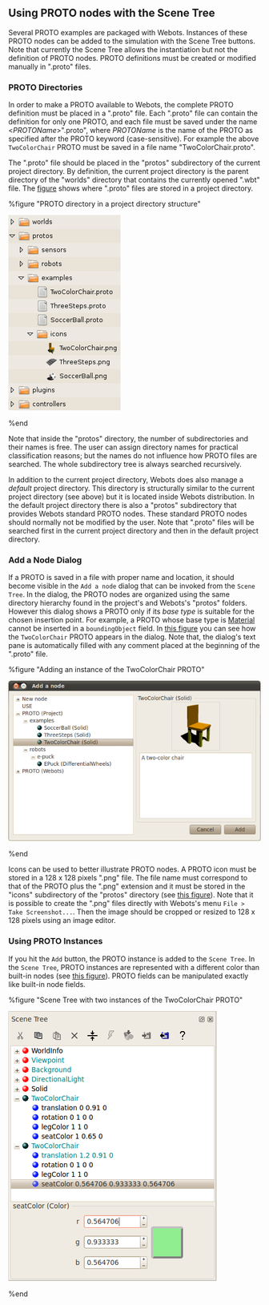 ## Using PROTO nodes with the Scene Tree

Several PROTO examples are packaged with Webots. Instances of these PROTO nodes
can be added to the simulation with the Scene Tree buttons. Note that currently
the Scene Tree allows the instantiation but not the definition of PROTO nodes.
PROTO definitions must be created or modified manually in ".proto" files.

### PROTO Directories

In order to make a PROTO available to Webots, the complete PROTO definition must
be placed in a ".proto" file. Each ".proto" file can contain the definition for
only one PROTO, and each file must be saved under the name
<*PROTOName*>".proto", where *PROTOName* is the name of the PROTO as specified
after the PROTO keyword (case-sensitive). For example the above `TwoColorChair`
PROTO must be saved in a file name "TwoColorChair.proto".

The ".proto" file should be placed in the "protos" subdirectory of the current
project directory. By definition, the current project directory is the parent
directory of the "worlds" directory that contains the currently opened ".wbt"
file. The [figure](#proto-directory-in-a-project-directory-structure) shows
where ".proto" files are stored in a project directory.

%figure "PROTO directory in a project directory structure"

![protos_directory_structure.png](images/protos_directory_structure.png)

%end

Note that inside the "protos" directory, the number of subdirectories and their
names is free. The user can assign directory names for practical classification
reasons; but the names do not influence how PROTO files are searched. The whole
subdirectory tree is always searched recursively.

In addition to the current project directory, Webots does also manage a
*default* project directory. This directory is structurally similar to the
current project directory (see above) but it is located inside Webots
distribution. In the default project directory there is also a "protos"
subdirectory that provides Webots standard PROTO nodes. These standard PROTO
nodes should normally not be modified by the user. Note that ".proto" files will
be searched first in the current project directory and then in the default
project directory.

### Add a Node Dialog

If a PROTO is saved in a file with proper name and location, it should become
visible in the `Add a node` dialog that can be invoked from the `Scene Tree`. In
the dialog, the PROTO nodes are organized using the same directory hierarchy
found in the project's and Webots's "protos" folders. However this dialog shows
a PROTO only if its *base type* is suitable for the chosen insertion point. For
example, a PROTO whose base type is [Material](material.md) cannot be inserted
in a `boundingObject` field. In [this
figure](#adding-an-instance-of-the-twocolorchair-proto) you can see how the
`TwoColorChair` PROTO appears in the dialog. Note that, the dialog's text pane
is automatically filled with any comment placed at the beginning of the ".proto"
file.

%figure "Adding an instance of the TwoColorChair PROTO"

![add_proto.png](images/add_proto.png)

%end

Icons can be used to better illustrate PROTO nodes. A PROTO icon must be stored
in a 128 x 128 pixels ".png" file. The file name must correspond to that of the
PROTO plus the ".png" extension and it must be stored in the "icons"
subdirectory of the "protos" directory (see [this
figure](#proto-directory-in-a-project-directory-structure)). Note that it is
possible to create the ".png" files directly with Webots's menu `File > Take
Screenshot...`. Then the image should be cropped or resized to 128 x 128 pixels
using an image editor.

### Using PROTO Instances

If you hit the `Add` button, the PROTO instance is added to the `Scene Tree`. In
the `Scene Tree`, PROTO instances are represented with a different color than
built-in nodes (see [this
figure](#scene-tree-with-two-instances-of-the-twocolorchair-proto)). PROTO
fields can be manipulated exactly like built-in node fields.

%figure "Scene Tree with two instances of the TwoColorChair PROTO"

![scene_tree_with_protos.png](images/scene_tree_with_protos.png)

%end

